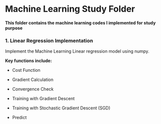 # Machine Learning Study Folder

#### This folder contains the machine learning codes I implemented for study purpose

### 1. Linear Regression Implementation
Implement the Machine Learning Linear regression model using numpy.

**Key functions include:**

- Cost Function

- Gradient Calculation

- Convergence Check

- Training with Gradient Descent

- Training with Stochastic Gradient Descent (SGD)

- Predict

